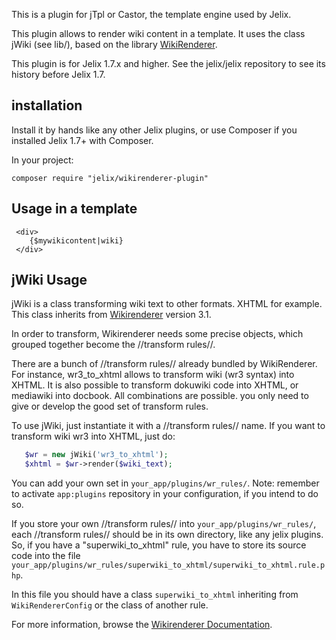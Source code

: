 This is a plugin for jTpl or Castor, the template engine used by Jelix.

This plugin allows to render wiki content in a template.
It uses the class jWiki (see lib/), based on the library [WikiRenderer](http://wikirenderer.jelix.org).

This plugin is for Jelix 1.7.x and higher. See the jelix/jelix repository to see
its history before Jelix 1.7.

## installation

Install it by hands like any other Jelix plugins, or use Composer if you installed
Jelix 1.7+ with Composer.

In your project:

```
composer require "jelix/wikirenderer-plugin"
```

## Usage in a template

```
 <div>
    {$mywikicontent|wiki}
 </div>
```

## jWiki Usage

jWiki is a class transforming wiki text to other formats. XHTML for example.
This class inherits from [Wikirenderer](http://wikirenderer.jelix.org) version 3.1.

In order to transform, Wikirenderer needs some precise objects, which grouped
together become the //transform rules//.

There are a bunch of //transform rules// already bundled by WikiRenderer.
For instance, wr3_to_xhtml allows to transform
wiki (wr3 syntax) into XHTML. It is also possible to transform dokuwiki code
into XHTML, or mediawiki into docbook. All combinations are possible. you only
need to give or develop the good set of transform rules. 

To use jWiki, just instantiate it with a //transform rules// name. If you want
to transform wiki wr3 into XHTML, just do: 

```php
   $wr = new jWiki('wr3_to_xhtml');
   $xhtml = $wr->render($wiki_text);
```


You can add your own set in `your_app/plugins/wr_rules/`. Note:
remember to activate `app:plugins` repository in your configuration, if you
intend to do so.

If you store your own //transform rules// into `your_app/plugins/wr_rules/`,
each //transform rules// should be in its own directory, like any jelix plugins.
So, if you have a "superwiki_to_xhtml" rule, you have to store its source code
into the file `your_app/plugins/wr_rules/superwiki_to_xhtml/superwiki_to_xhtml.rule.php`.

In this file you should have a class `superwiki_to_xhtml` inheriting from
`WikiRendererConfig` or the class of another rule.

For more information, browse the [Wikirenderer Documentation](https://wikirenderer.jelix.org).



